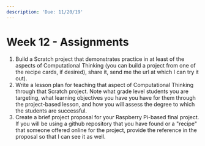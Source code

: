 ```yaml
---
description: 'Due: 11/20/19'
---
```


# Week 12 - Assignments

1. Build a Scratch project that demonstrates practice in at least of the aspects of Computational Thinking \(you can build a project from one of the recipe cards, if desired\), share it, send me the url at which I can try it out\).
2. Write a lesson plan for teaching that aspect of Computational Thinking through that Scratch project. Note what grade level students you are targeting, what learning objectives you have you have for them through the project-based lesson, and how you will assess the degree to which the students are successful. 
3. Create a brief project proposal for your Raspberry Pi-based final project. If you will be using a github repository that you have found or a "recipe" that someone offered online for the project, provide the reference in the proposal so that I can see it as well. 

